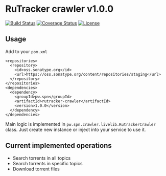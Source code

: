 # RuTracker crawler v1.0.0

[![Build Status](https://travis-ci.org/spoluyan/rutracker-crawler.svg?branch=master)](https://travis-ci.org/spoluyan/rutracker-crawler)
[![Coverage Status](https://coveralls.io/repos/github/spoluyan/rutracker-crawler/badge.svg)](https://coveralls.io/github/spoluyan/rutracker-crawler)
[![License](http://img.shields.io/:license-mit-blue.svg)](http://doge.mit-license.org)

## Usage

Add to your `pom.xml`

```
<repositories>
  <repository>
    <id>oss.sonatype.org</id>
    <url>https://oss.sonatype.org/content/repositories/staging</url>
  </repository>
</repositories>
<dependencies>
  <dependency>
    <groupId>pw.spn</groupId>
    <artifactId>rutracker-crawler</artifactId>
    <version>1.0.0</version>
  </dependency>
</dependencies>
```

Main logic is implemented in `pw.spn.crawler.livelib.RutrackerCrawler` class. Just create new instance or inject into your service to use it.

## Current implemented operations

* Search torrents in all topics
* Search torrents in specific topics
* Download torrent files